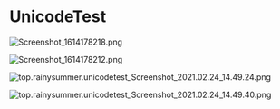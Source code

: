 # UnicodeTest



![Screenshot_1614178218.png](https://i.loli.net/2021/02/24/KqIl3HA6sREk5rc.png)

![Screenshot_1614178212.png](https://i.loli.net/2021/02/24/6KJ1jDFWZ4E5Yqu.png)

![top.rainysummer.unicodetest_Screenshot_2021.02.24_14.49.24.png](https://i.loli.net/2021/02/24/pSxky7eiGEVAlIY.png)

![top.rainysummer.unicodetest_Screenshot_2021.02.24_14.49.40.png](https://i.loli.net/2021/02/24/RFNk249VtTxKwS1.png)

